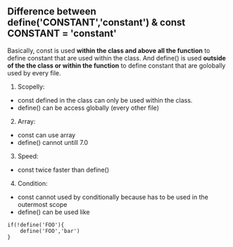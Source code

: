 ## Difference between define('CONSTANT','constant') & const CONSTANT = 'constant'

Basically, const is used **within the class and above all the function** to define constant that are used within the class.
And define() is used **outside of the the class or within the function** to define constant that are golobally used by every file.


1. Scopelly:
  * const defined in the class can only be used within the class.
  * define() can be access globally (every other file)
    
2. Array: 
  * const can use array
  * define() cannot untill 7.0
    
3. Speed:
  * const twice faster than define()
    
4. Condition:
  * const cannot used by conditionally because has to be used in the outermost scope
  * define() can be used like
  ~~~~
  if(!define('FOO'){
      define('FOO','bar')
  }
  ~~~~
